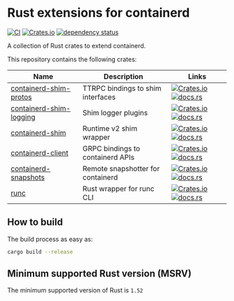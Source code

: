 # Rust extensions for containerd

[![CI](https://github.com/mxpv/shim-rs/actions/workflows/ci.yml/badge.svg?branch=main)](https://github.com/mxpv/shim-rs/actions/workflows/ci.yml)
[![Crates.io](https://img.shields.io/crates/l/containerd-client)](https://github.com/containerd/rust-extensions/blob/main/LICENSE)
[![dependency status](https://deps.rs/repo/github/containerd/rust-extensions/status.svg)](https://deps.rs/repo/github/containerd/rust-extensions)

A collection of Rust crates to extend containerd.

This repository contains the following crates:

| Name | Description | Links |
| --- | --- | --- |
| [containerd-shim-protos](crates/shim-protos) | TTRPC bindings to shim interfaces | [![Crates.io](https://img.shields.io/crates/v/containerd-shim-protos)](https://crates.io/crates/containerd-shim-protos) [![docs.rs](https://img.shields.io/docsrs/containerd-shim-protos)](https://docs.rs/containerd-shim-protos/latest/containerd_shim_protos/) |
| [containerd-shim-logging](crates/logging) | Shim logger plugins | [![Crates.io](https://img.shields.io/crates/v/containerd-shim-logging)](https://crates.io/crates/containerd-shim-logging) [![docs.rs](https://img.shields.io/docsrs/containerd-shim-logging)](https://docs.rs/containerd-shim-logging/latest/containerd_shim_logging/) |
| [containerd-shim](crates/shim) | Runtime v2 shim wrapper | [![Crates.io](https://img.shields.io/crates/v/containerd-shim)](https://crates.io/crates/containerd-shim) [![docs.rs](https://img.shields.io/docsrs/containerd-shim)](https://docs.rs/containerd-shim/latest/containerd_shim/) |
| [containerd-client](crates/client) | GRPC bindings to containerd APIs | [![Crates.io](https://img.shields.io/crates/v/containerd-client)](https://crates.io/crates/containerd-client) [![docs.rs](https://img.shields.io/docsrs/containerd-client)](https://docs.rs/containerd-client/latest/containerd_client/) |
| [containerd-snapshots](crates/snapshots) | Remote snapshotter for containerd | [![Crates.io](https://img.shields.io/crates/v/containerd-snapshots)](https://crates.io/crates/containerd-snapshots) [![docs.rs](https://img.shields.io/docsrs/containerd-snapshots)](https://docs.rs/containerd-snapshots/latest/containerd_snapshots/) |
| [runc](crates/runc) | Rust wrapper for runc CLI | [![Crates.io](https://img.shields.io/crates/v/runc)](https://crates.io/crates/runc) [![docs.rs](https://img.shields.io/docsrs/runc)](https://docs.rs/runc/latest/runc/) |


## How to build
The build process as easy as:
```bash
cargo build --release
```

## Minimum supported Rust version (MSRV)
The minimum supported version of Rust is `1.52`
